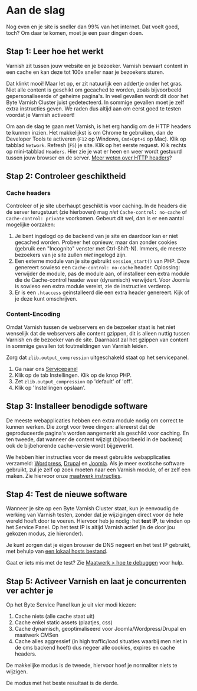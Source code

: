 # Aan de slag

Nog even en je site is sneller dan 99% van het internet. Dat voelt goed, toch? Om daar te komen, moet je een paar dingen doen. 

## Stap 1: Leer hoe het werkt

Varnish zit tussen jouw website en je bezoeker. Varnish bewaart content in een cache en kan deze tot 100x sneller naar je bezoekers sturen.

Dat klinkt mooi! Maar let op, er zit natuurlijk een addertje onder het gras. Niet alle content is geschikt om gecached te worden, zoals bijvoorbeeld gepersonaliseerde of geheime pagina's. In veel gevallen wordt dit door het Byte Varnish Cluster juist gedetecteerd. In sommige gevallen moet je zelf extra instructies geven. We raden dus altijd aan om eerst goed te testen voordat je Varnish activeert!

Om aan de slag te gaan met Varnish, is het erg handig om de HTTP headers te kunnen inzien. Het makkelijkst is om Chrome te gebruiken, dan de Developer Tools te activeren (```F12``` op Windows, ```Cmd+Opt+i``` op Mac). Klik op tabblad ```Network```. Refresh (```F5```) je site. Klik op het eerste request. Klik rechts op mini-tabblad ```Headers```. Hier zie je wat er heen en weer wordt gestuurd tussen jouw browser en de server. [Meer weten over HTTP headers](http://www.mobify.com/blog/beginners-guide-to-http-cache-headers/)?

## Stap 2: Controleer geschiktheid

### Cache headers
Controleer of je site uberhaupt geschikt is voor caching. In de headers die de server terugstuurt (zie hierboven) mag *niet* ```Cache-control: no-cache``` of ```Cache-control: private``` voorkomen. Gebeurt dit wel, dan is er een aantal mogelijke oorzaken:

1. Je bent ingelogd op de backend van je site en daardoor kan er niet gecached worden. Probeer het opnieuw, maar dan zonder cookies (gebruik een "Incognito" venster met Ctrl-Shift-N). Immers, de meeste bezoekers van je site zullen _niet_ ingelogd zijn.
2. Een externe module van je site gebruikt ```session_start()``` van PHP. Deze genereert sowieso een ```Cache-control: no-cache``` header. Oplossing: verwijder de module, pas de module aan, of installeer een extra module die de Cache-control header weer (dynamisch) verwijdert. Voor Joomla is sowieso een extra module vereist, zie de instructies verderop.
3. Er is een ```.htaccess``` geinstalleerd die een extra header genereert. Kijk of je deze kunt omschrijven.

### Content-Encoding
Omdat Varnish tussen de webservers en de bezoeker staat is het niet wenselijk dat de webservers alle content gzippen, dit is alleen nuttig tussen Varnish en de bezoeker van de site. Daarnaast zal het gzippen van content in sommige gevallen tot foutmeldingen van Varnish leiden.

Zorg dat ```zlib.output_compression``` uitgeschakeld staat op het servicepanel.

1. Ga naar ons [Servicepanel](https://service.byte.nl)
2. Klik op de tab Instellingen. Klik op de knop PHP.
3. Zet ```zlib.output_compression``` op 'default' of 'off'.
4. Klik op 'Instellingen opslaan'.

## Stap 3: Installeer benodigde software

De meeste webapplicaties hebben een extra module nodig om correct te kunnen werken. Die zorgt voor twee dingen: allereerst dat de geproduceerde pagina's worden aangemerkt als geschikt voor caching. En ten tweede, dat wanneer de content wijzigt (bijvoorbeeld in de backend) ook de bijbehorende cache-versie wordt bijgewerkt.

We hebben hier instructies voor de meest gebruikte webapplicaties verzameld: [Wordpress](wordpress.md), [Drupal](drupal.md) en [Joomla](joomla.md). Als je meer exotische software gebruikt, zul je zelf op zoek moeten naar een Varnish module, of er zelf een maken. Zie hiervoor onze [maatwerk instructies](custom.md).

## Stap 4: Test de nieuwe software

Wanneer je site op een Byte Varnish Cluster staat, kun je eenvoudig de werking van Varnish testen, zonder dat je wijzigingen direct voor de hele wereld hoeft door te voeren. Hiervoor heb je nodig: het **test IP**, te vinden op het Service Panel. Op het test IP is altijd Varnish actief (in de door jou gekozen modus, zie hieronder). 

Je kunt zorgen dat je eigen browser de DNS negeert en het test IP gebruikt, met behulp van [een lokaal hosts bestand](https://www.byte.nl/wiki/DNS#DNS_Caching).

Gaat er iets mis met de test? Zie [Maatwerk > hoe te debuggen](custom.md#debuggen) voor hulp.

## Stap 5: Activeer Varnish en laat je concurrenten ver achter je

Op het Byte Service Panel kun je uit vier modi kiezen:

1. Cache niets (alle cache staat uit)
1. Cache enkel static assets (plaatjes, css)
1. Cache dynamisch, geoptimaliseerd voor Joomla/Wordpress/Drupal en maatwerk CMSen
1. Cache alles aggressief (in high traffic/load situaties waarbij men niet in de cms backend hoeft) dus negeer alle cookies, expires en cache headers.

De makkelijke modus is de tweede, hiervoor hoef je normaliter niets te wijzigen.

De modus met het beste resultaat is de derde.

 
